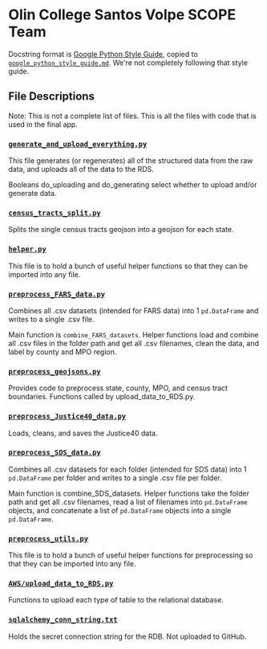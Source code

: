 # Olin College Santos Volpe SCOPE Team

Docstring format is [Google Python Style Guide](https://github.com/google/styleguide/blob/gh-pages/pyguide.md#38-comments-and-docstrings), copied to [`google_python_style_guide.md`](google_python_style_guide.md#38-comments-and-docstrings). We're not completely following that style guide.

## File Descriptions

Note: This is not a complete list of files. This is all the files with code that is used in the final app.

### [`generate_and_upload_everything.py`](generate_and_upload_everything.py)
This file generates (or regenerates) all of the structured data from the raw data, and uploads all of the data to the RDS.

Booleans do_uploading and do_generating select whether to upload and/or generate data.

### [`census_tracts_split.py`](census_tracts_split.py)
Splits the single census tracts geojson into a geojson for each state.

### [`helper.py`](helper.py)
This file is to hold a bunch of useful helper functions so that they can be imported into any file.

### [`preprocess_FARS_data.py`](preprocess_FARS_data.py)
Combines all .csv datasets (intended for FARS data) into 1 `pd.DataFrame` and writes to a single .csv file.

Main function is `combine_FARS_datasets`. Helper functions load and combine all .csv files in the folder path and get all .csv filenames, clean the data, and label by county and MPO region.

### [`preprocess_geojsons.py`](preprocess_geojsons.py)
Provides code to preprocess state, county, MPO, and census tract boundaries. Functions called by upload_data_to_RDS.py.

### [`preprocess_Justice40_data.py`](preprocess_Justice40_data.py)
Loads, cleans, and saves the Justice40 data.

### [`preprocess_SDS_data.py`](preprocess_SDS_data.py)
Combines all .csv datasets for each folder (intended for SDS data) into 1 `pd.DataFrame` per folder and writes to a single .csv file per folder.

Main function is combine_SDS_datasets. Helper functions take the folder path and get all .csv filenames, read a list of filenames into `pd.DataFrame` objects, and concatenate a list of `pd.DataFrame` objects into a single `pd.DataFrame`.

### [`preprocess_utils.py`](preprocess_utils.py)
This file is to hold a bunch of useful helper functions for preprocessing so that they can be imported into any file.


### [`AWS/upload_data_to_RDS.py`](AWS/upload_data_to_RDS.py)
Functions to upload each type of table to the relational database.

### [`sqlalchemy_conn_string.txt`](sqlalchemy_conn_string.txt)
Holds the secret connection string for the RDB. Not uploaded to GitHub.
